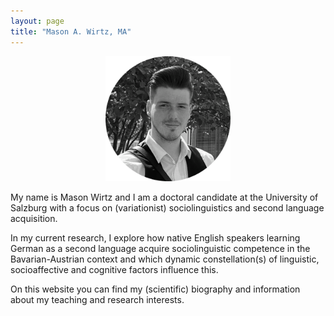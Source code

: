 ```yaml
---
layout: page
title: "Mason A. Wirtz, MA"
---
```


<p align="center">
  <img width="200" height="200" src="/Small Photo-modified.png" />
</p>

My name is Mason Wirtz and I am a doctoral candidate at the University of Salzburg with a focus on (variationist) sociolinguistics and second language acquisition.

In my current research, I explore how native English speakers learning German as a second language acquire sociolinguistic competence in the Bavarian-Austrian context and which dynamic constellation(s) of linguistic, socioaffective and cognitive factors influence this. 

On this website you can find my (scientific) biography and information about my teaching and research interests.
